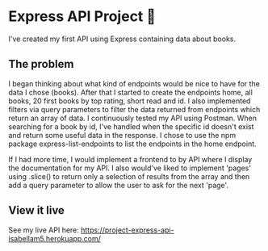 # Express API Project 🚅

I've created my first API using Express containing data about books.


## The problem

I began thinking about what kind of endpoints would be nice to have for the data I chose (books). After that I started to create the endpoints home, all books, 20 first books by top rating, short read and id. I also implemented filters via query parameters to filter the data returned from endpoints which return an array of data. I continuously tested my API using Postman. When searching for a book by id, I've handled when the specific id doesn't exist and return some useful data in the response. I chose to use the npm package express-list-endpoints to list the endpoints in the home endpoint.

If I had more time, I would implement a frontend to by API where I display the documentation for my API. I also would've liked to implement 'pages' using .slice() to return only a selection of results from the array and then add a query parameter to allow the user to ask for the next 'page'.


## View it live

See my live API here: https://project-express-api-isabellam5.herokuapp.com/ 
